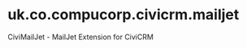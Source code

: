 uk.co.compucorp.civicrm.mailjet
===============================

CiviMailJet - MailJet Extension for CiviCRM


